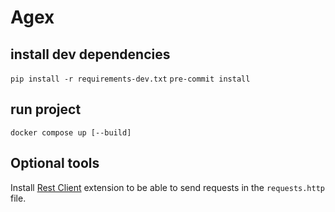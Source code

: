 # Agex

## install dev dependencies

`pip install -r requirements-dev.txt`
`pre-commit install`

## run project

`docker compose up [--build]`

## Optional tools
Install [Rest Client](https://marketplace.visualstudio.com/items?itemName=humao.rest-client) extension to be able to send requests in the `requests.http` file.

